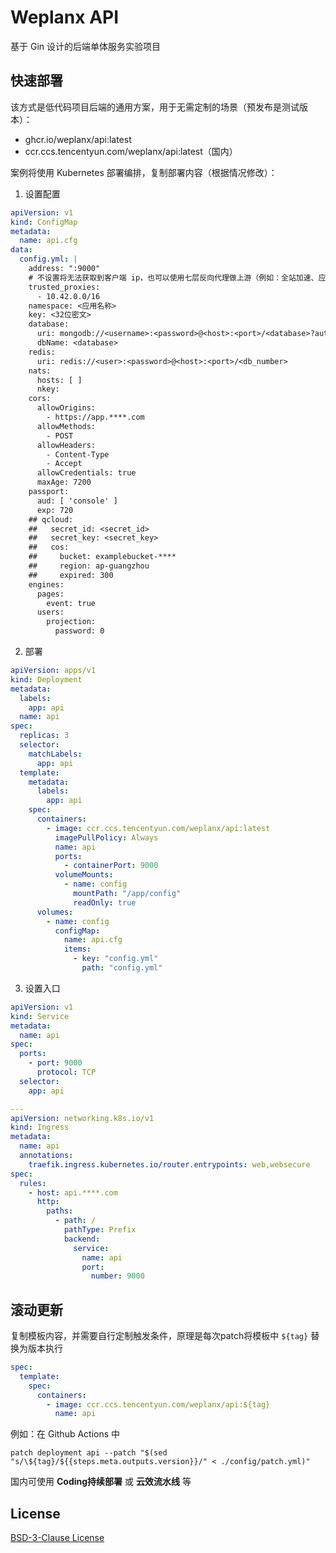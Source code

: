 # Weplanx API

基于 Gin 设计的后端单体服务实验项目

## 快速部署

该方式是低代码项目后端的通用方案，用于无需定制的场景（预发布是测试版本）：

- ghcr.io/weplanx/api:latest
- ccr.ccs.tencentyun.com/weplanx/api:latest（国内）

案例将使用 Kubernetes 部署编排，复制部署内容（根据情况修改）：

1. 设置配置

```yml
apiVersion: v1
kind: ConfigMap
metadata:
  name: api.cfg
data:
  config.yml: |
    address: ":9000"
    # 不设置将无法获取到客户端 ip，也可以使用七层反向代理做上游（例如：全站加速、应用负载均衡等）
    trusted_proxies:
      - 10.42.0.0/16
    namespace: <应用名称>
    key: <32位密文>
    database:
      uri: mongodb://<username>:<password>@<host>:<port>/<database>?authSource=<authSource>
      dbName: <database>
    redis:
      uri: redis://<user>:<password>@<host>:<port>/<db_number>
    nats:
      hosts: [ ]
      nkey:
    cors:
      allowOrigins:
        - https://app.****.com
      allowMethods:
        - POST
      allowHeaders:
        - Content-Type
        - Accept
      allowCredentials: true
      maxAge: 7200
    passport:
      aud: [ 'console' ]
      exp: 720
    ## qcloud:
    ##   secret_id: <secret_id>
    ##   secret_key: <secret_key>
    ##   cos:
    ##     bucket: examplebucket-****
    ##     region: ap-guangzhou
    ##     expired: 300
    engines:
      pages:
        event: true
      users:
        projection:
          password: 0
```

2. 部署

```yml
apiVersion: apps/v1
kind: Deployment
metadata:
  labels:
    app: api
  name: api
spec:
  replicas: 3
  selector:
    matchLabels:
      app: api
  template:
    metadata:
      labels:
        app: api
    spec:
      containers:
        - image: ccr.ccs.tencentyun.com/weplanx/api:latest
          imagePullPolicy: Always
          name: api
          ports:
            - containerPort: 9000
          volumeMounts:
            - name: config
              mountPath: "/app/config"
              readOnly: true
      volumes:
        - name: config
          configMap:
            name: api.cfg
            items:
              - key: "config.yml"
                path: "config.yml"
```

3. 设置入口

```yml
apiVersion: v1
kind: Service
metadata:
  name: api
spec:
  ports:
    - port: 9000
      protocol: TCP
  selector:
    app: api

---
apiVersion: networking.k8s.io/v1
kind: Ingress
metadata:
  name: api
  annotations:
    traefik.ingress.kubernetes.io/router.entrypoints: web,websecure
spec:
  rules:
    - host: api.****.com
      http:
        paths:
          - path: /
            pathType: Prefix
            backend:
              service:
                name: api
                port:
                  number: 9000
```

## 滚动更新

复制模板内容，并需要自行定制触发条件，原理是每次patch将模板中 `${tag}` 替换为版本执行

```yml
spec:
  template:
    spec:
      containers:
        - image: ccr.ccs.tencentyun.com/weplanx/api:${tag}
          name: api
```

例如：在 Github Actions 中

```shell
patch deployment api --patch "$(sed "s/\${tag}/${{steps.meta.outputs.version}}/" < ./config/patch.yml)"
```

国内可使用 **Coding持续部署** 或 **云效流水线** 等

## License

[BSD-3-Clause License](https://github.com/weplanx/api/blob/main/LICENSE)